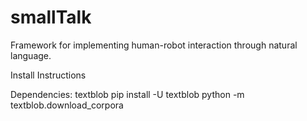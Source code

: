 # smallTalk
Framework for implementing human-robot interaction through natural language.

Install Instructions

Dependencies:
textblob
   pip install -U textblob
   python -m textblob.download_corpora


